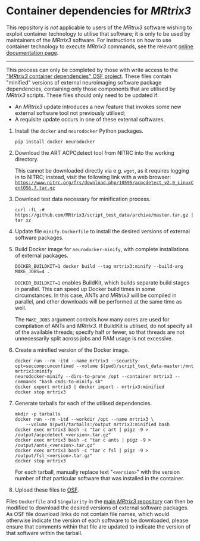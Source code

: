# Container dependencies for *MRtrix3*

This repository is *not* applicable to users of the *MRtrix3* software wishing to
exploit container technology to utilise that software; it is only to be used by
maintainers of the *MRtrix3* software. For instructions on how to use container
technology to execute *MRtrix3* commands, see the relevant [online documentation
page](https://mrtrix.readthedocs.org/en/latest/instructions/using_containers.html).

-----

This process can only be completed by those with write access to the ["*MRtrix3* container dependencies" OSF project](https://osf.io/5rwp3/).
These files contain "minified" versions of external neuroimaging software package dependencies, containing only those components that are utilised by *MRtrix3* scripts.
These files should only need to be updated if:

-   An *MRtrix3* update introduces a new feature that invokes some new external software tool not previously utilised;
-   A requisite update occurs in one of these external softwares.

1.  Install the `docker` and `neurodocker` Python packages.

    ````
    pip install docker neurodocker
    ````

2.  Download the ART ACPCdetect tool from NITRC into the working directory.

    This cannot be downloaded directly via e.g. `wget`, as it requires logging in to NITRC; instead, visit the following link with a web browser:
    [`https://www.nitrc.org/frs/download.php/10595/acpcdetect_v2.0_LinuxCentOS6.7.tar.gz`](https://www.nitrc.org/frs/download.php/10595/acpcdetect_v2.0_LinuxCentOS6.7.tar.gz)

3. Download test data necessary for minification process.

    ```
    curl -fL -# https://github.com/MRtrix3/script_test_data/archive/master.tar.gz | tar xz
    ```

4. Update file `minify.Dockerfile` to install the desired versions of external software packages.

5. Build Docker image for `neurodocker-minify`, with complete installations of external packages.

    ```
    DOCKER_BUILDKIT=1 docker build --tag mrtrix3:minify --build-arg MAKE_JOBS=4 .
    ```

    `DOCKER_BUILDKIT=1` enables BuildKit, which builds separate build stages in parallel.
    This can speed up Docker build times in some circumstances.
    In this case, ANTs and *MRtrix3* will be compiled in parallel, and other downloads will be performed at the same time as well.

    The `MAKE_JOBS` argument controls how many cores are used for compilation of ANTs and *MRtrix3*.
    If BuildKit is utilised, do not specify all of the available threads; specify half or fewer, so that threads are not unnecessarily split across jobs and RAM usage is not excessive.

6. Create a minified version of the Docker image.

    ```
    docker run --rm -itd --name mrtrix3 --security-opt=seccomp:unconfined --volume $(pwd)/script_test_data-master:/mnt mrtrix3:minify
    neurodocker-minify --dirs-to-prune /opt --container mrtrix3 --commands "bash cmds-to-minify.sh"
    docker export mrtrix3 | docker import - mrtrix3:minified
    docker stop mrtrix3
    ```

7. Generate tarballs for each of the utilised dependencies.

    ```
    mkdir -p tarballs
    docker run --rm -itd --workdir /opt --name mrtrix3 \
        --volume $(pwd)/tarballs:/output mrtrix3:minified bash
    docker exec mrtrix3 bash -c "tar c art | pigz -9 > /output/acpcdetect_<version>.tar.gz"
    docker exec mrtrix3 bash -c "tar c ants | pigz -9 > /output/ants_<version>.tar.gz"
    docker exec mrtrix3 bash -c "tar c fsl | pigz -9 > /output/fsl_<version>.tar.gz"
    docker stop mrtrix3
    ```

    For each tarball, manually replace text "`<version>`" with the version number of that particular software that was installed in the container.

7.  Upload these files to [OSF](https://osf.io/nfx85/).

Files `Dockerfile` and `Singularity` in the [main *MRtrix3* repository](https://www.github.com/MRtrix3/mrtrix3) can then be modified to download the desired versions of external software packages.
As OSF file download links do not contain file names, which would otherwise indicate the version of each software to be downloaded, please ensure that comments within that file are updated to indicate the version of that software within the tarball.

